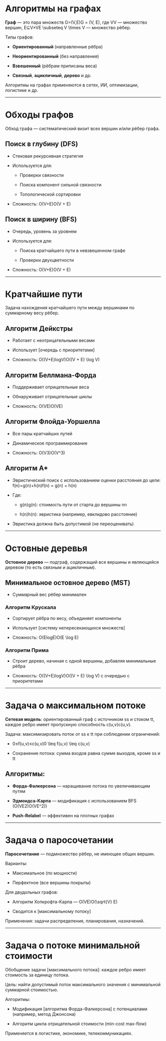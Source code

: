 # Алгоритмы на графах

**Граф** — это пара множеств G=(V,E)G = (V, E), где VV — множество вершин, E⊆V×VE \subseteq V \times V — множество рёбер.

Типы графов:

- **Ориентированный** (направленные рёбра)
    
- **Неориентированный** (без направления)
    
- **Взвешенный** (рёбрам приписаны веса)
    
- **Связный**, **ацикличный**, **дерево** и др.
    

Алгоритмы на графах применяются в сетях, ИИ, оптимизации, логистике и др.

---

# Обходы графов

Обход графа — систематический визит всех вершин и/или рёбер графа.

## Поиск в глубину (DFS)

- Стековая рекурсивная стратегия
    
- Используется для:
    
    - Проверки связности
        
    - Поиска компонент сильной связности
        
    - Топологической сортировки
        
- Сложность: O(V+E)O(V + E)
    

## Поиск в ширину (BFS)

- Очередь, уровень за уровнем
    
- Используется для:
    
    - Поиска кратчайшего пути в невзвешенном графе
        
    - Проверки двухцветности
        
- Сложность: O(V+E)O(V + E)
    

---

# Кратчайшие пути

Задача нахождения кратчайшего пути между вершинами по суммарному весу рёбер.

## Алгоритм Дейкстры

- Работает с неотрицательными весами
    
- Использует [очередь с приоритетами]
    
- Сложность: O((V+E)log⁡V)O((V + E) \log V)
    

## Алгоритм Беллмана-Форда

- Поддерживает отрицательные веса
    
- Обнаруживает отрицательные циклы
    
- Сложность: O(VE)O(VE)
    

## Алгоритм Флойда-Уоршелла

- Все пары кратчайших путей
    
- Динамическое программирование
    
- Сложность: O(V3)O(V^3)
    

## Алгоритм A*

- Эвристический поиск с использованием оценки расстояния до цели: f(n)=g(n)+h(n)f(n) = g(n) + h(n)
    
- Где:
    
    - g(n)g(n): стоимость пути от старта до вершины nn
        
    - h(n)h(n): эвристика (например, евклидово расстояние)
        
- Эвристика должна быть допустимой (не переоценивать)
    

---

# Остовные деревья

**Остовное дерево** — подграф, содержащий все вершины и являющийся деревом (то есть связным и ацикличным).

## Минимальное остовное дерево (MST)

- Суммарный вес рёбер минимален
    

### Алгоритм Крускала

- Сортирует рёбра по весу, объединяет компоненты
    
- Использует [систему непересекающихся множеств]
    
- Сложность: O(Elog⁡E)O(E \log E)
    

### Алгоритм Прима

- Строит дерево, начиная с одной вершины, добавляя минимальные рёбра
    
- Сложность: O((V+E)log⁡V)O((V + E) \log V) с очередью с приоритетами
    

---

# Задача о максимальном потоке

**Сетевая модель**: ориентированный граф с источником ss и стоком tt, каждое ребро имеет пропускную способность c(u,v)c(u,v).

Задача: максимизировать поток от ss к tt при соблюдении ограничений:

- 0≤f(u,v)≤c(u,v)0 \leq f(u,v) \leq c(u,v)
    
- Сохранение потока: сумма входов равна сумме выходов, кроме ss и tt
    

## Алгоритмы:

- **Форда-Фалкерсона** — наращивание потока по увеличивающим путям
    
- **Эдмондса-Карпа** — модификация с использованием BFS (O(VE2)O(VE^2))
    
- **Push-Relabel** — эффективен на плотных графах
    

---

# Задача о паросочетании

**Паросочетание** — подмножество рёбер, не имеющее общих вершин.

Варианты:

- Максимальное (по мощности)
    
- Перфектное (все вершины покрыты)
    

Для двудольных графов:

- Алгоритм Хопкрофта-Карпа — O(VE)O(\sqrt{V} E)
    
- Сводится к [максимальному потоку]
    

Применения: задачи распределения, планирования, назначений.

---

# Задача о потоке минимальной стоимости

Обобщение задачи [максимального потока]: каждое ребро имеет стоимость за единицу потока.

Цель: найти допустимый поток максимального значения с минимальной суммарной стоимостью.

Алгоритмы:

- Модификация [алгоритма Форда-Фалкерсона] с потенциалами (например, метод Джонсона)
    
- Алгоритм цикла отрицательной стоимости (min-cost max-flow)
    

Применяется в логистике, экономике, телекоммуникациях.